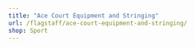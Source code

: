 ```yaml
---
title: "Ace Court Equipment and Stringing"
url: /flagstaff/ace-court-equipment-and-stringing/
shop: Sport
---
```

